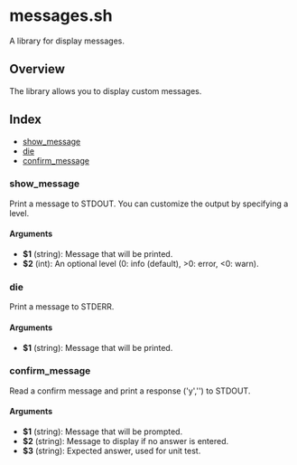 # messages.sh

A library for display messages.

## Overview

The library allows you to display custom messages.

## Index

* [show_message](#showmessage)
* [die](#die)
* [confirm_message](#confirmmessage)

### show_message

Print a message to STDOUT. You can customize the output by specifying a level.

#### Arguments

* **$1** (string): Message that will be printed.
* **$2** (int): An optional level (0: info (default), >0: error, <0: warn).

### die

Print a message to STDERR.

#### Arguments

* **$1** (string): Message that will be printed.

### confirm_message

Read a confirm message and print a response ('y','') to STDOUT.

#### Arguments

* **$1** (string): Message that will be prompted.
* **$2** (string): Message to display if no answer is entered.
* **$3** (string): Expected answer, used for unit test.

